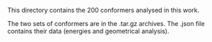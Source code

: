 This directory contains the 200 conformers analysed in this work.

The two sets of conformers are in the .tar.gz archives. The .json file contains their data (energies and geometrical analysis).
